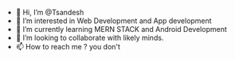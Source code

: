 - 👋 Hi, I’m @Tsandesh
- 👀 I’m interested in Web Development and App development 
- 🌱 I’m currently learning MERN STACK and Android Development
- 💞️ I’m looking to collaborate with likely minds.
- 📫 How to reach me ? you don't

<!---
Tsandesh/Tsandesh is a ✨ special ✨ repository because its `README.md` (this file) appears on your GitHub profile.
You can click the Preview link to take a look at your changes.
--->

